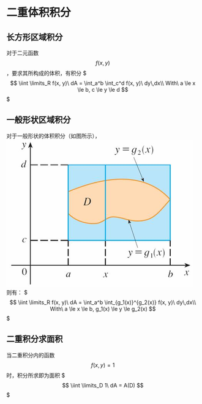 # 二重体积积分

## 长方形区域积分

对于二元函数 $$f(x, y)$$，要求其所构成的体积，有积分
$$$
\iint \limits_R f(x, y)\ dA = \int_a^b \int_c^d f(x, y)\ dy\,dx\\
With\ a \le x \le b, c \le y \le d
$$$

## 一般形状区域积分

对于一般形状的体积积分（如图所示），
![一般形状区域积分图示](.二重体积积分/一般形状区域积分图示.jpg)
则有：
$$$
\iint \limits_R f(x, y)\ dA = \int_a^b \int_{g_1(x)}^{g_2(x)} f(x, y)\ dy\,dx\\
With\ a \le x \le b, g_1(x) \le y \le g_2(x)
$$$

## 二重积分求面积

当二重积分内的函数 $$f(x, y) = 1$$ 时，积分所求即为面积
$$$
\iint \limits_D 1\ dA = A(D)
$$$
